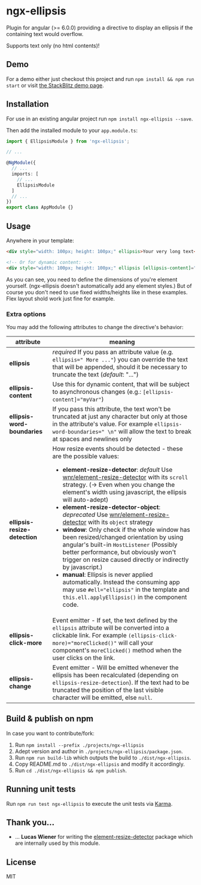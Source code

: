 # ngx-ellipsis

Plugin for angular (>= 6.0.0) providing a directive to display an ellipsis if the containing text would overflow.

Supports text only (no html contents)!

## Demo

For a demo either just checkout this project and run `npm install && npm run start` or visit [the StackBlitz demo page](https://stackblitz.com/github/lentschi/ngx-ellipsis?file=src%2Fapp%2Fapp.component.html).

## Installation

For use in an existing angular project run `npm install ngx-ellipsis --save`.

Then add the installed module to your `app.module.ts`:

```typescript
import { EllipsisModule } from 'ngx-ellipsis';

// ...

@NgModule({
  // ...
  imports: [
    // ...
    EllipsisModule
  ]
  // ...
})
export class AppModule {}

```

## Usage

Anywhere in your template:

```html
<div style="width: 100px; height: 100px;" ellipsis>Your very long text</div>

<!-- Or for dynamic content: -->
<div style="width: 100px; height: 100px;" ellipsis [ellipsis-content]="yourDynamicContent"></div>
```

As you can see, you need to define the dimensions of you're element yourself. (ngx-ellipsis doesn't automatically add any element styles.) But of course you don't need to use fixed widths/heights like in these examples. Flex layout shold work just fine for example.

### Extra options

You may add the following attributes to change the directive's behavior:

| attribute | meaning |
| ---- | ---- |
| __ellipsis__ | _required_ If you pass an attribute value (e.g. `ellipsis=" More ..."`) you can override the text that will be appended, should it be necessary to truncate the text (_default_: "...")|
| __ellipsis-content__ | Use this for dynamic content, that will be subject to asynchronous changes (e.g.: `[ellipsis-content]="myVar"`) |
| __ellipsis-word-boundaries__ | If you pass this attribute, the text won't be truncated at just any character but only at those in the attribute's value. For example `ellipsis-word-boundaries=" \n"` will allow the text to break at spaces and newlines only |
| __ellipsis-resize-detection__ | How resize events should be detected - these are the possible values: <ul><li>__element-resize-detector__: _default_ Use [wnr/element-resize-detector](https://github.com/wnr/element-resize-detector) with its `scroll` strategy. (-> Even when you change the element's width using javascript, the ellipsis will auto-adept)</li><li>__element-resize-detector-object__: _deprecated_ Use [wnr/element-resize-detector](https://github.com/wnr/element-resize-detector) with its `object` strategy</li><li>__window__: Only check if the whole window has been resized/changed orientation by using angular's built-in `HostListener` (Possibly better performance, but obviously won't trigger on resize caused directly or indirectly by javascript.)</li><li>__manual__: Ellipsis is never applied automatically. Instead the consuming app may use `#ell="ellipsis"` in the template and `this.ell.applyEllipsis()` in the component code.</li></ul> |
| __ellipsis-click-more__ | Event emitter - If set, the text defined by the `ellipsis`  attribute will be converted into a clickable link. For example `(ellipsis-click-more)="moreClicked()"` will call your component's `moreClicked()` method when the user clicks on the link.|
| __ellipsis-change__ | Event emitter - Will be emitted whenever the ellipsis has been recalculated (depending on `ellipsis-resize-detection`). If the text had to be truncated the position of the last visible character will be emitted, else `null`.|

## Build & publish on npm

In case you want to contribute/fork:

1. Run `npm install --prefix ./projects/ngx-ellipsis`
1. Adept version and author in `./projects/ngx-ellipsis/package.json`.
1. Run `npm run build-lib` which outputs the build to `./dist/ngx-ellipsis`.
1. Copy README.md to `./dist/ngx-ellipsis` and modify it accordingly.
1. Run `cd ./dist/ngx-ellipsis && npm publish`.


## Running unit tests

Run `npm run test ngx-ellipsis` to execute the unit tests via [Karma](https://karma-runner.github.io).

## Thank you...

- ... __Lucas Wiener__ for writing the [element-resize-detector](https://github.com/wnr/element-resize-detector) package which are internally used by this module.

## License

MIT
